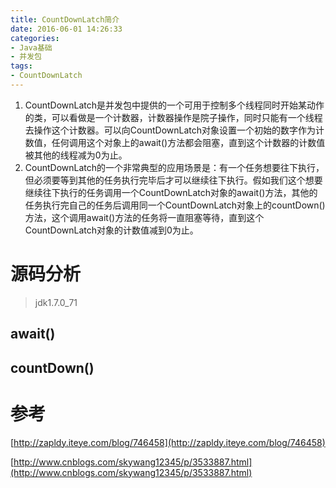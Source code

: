 ```yaml
---
title: CountDownLatch简介
date: 2016-06-01 14:26:33
categories: 
- Java基础
- 并发包
tags:
- CountDownLatch
---
```


1. CountDownLatch是并发包中提供的一个可用于控制多个线程同时开始某动作的类，可以看做是一个计数器，计数器操作是院子操作，同时只能有一个线程去操作这个计数器。可以向CountDownLatch对象设置一个初始的数字作为计数值，任何调用这个对象上的await()方法都会阻塞，直到这个计数器的计数值被其他的线程减为0为止。
2. CountDownLatch的一个非常典型的应用场景是：有一个任务想要往下执行，但必须要等到其他的任务执行完毕后才可以继续往下执行。假如我们这个想要继续往下执行的任务调用一个CountDownLatch对象的await()方法，其他的任务执行完自己的任务后调用同一个CountDownLatch对象上的countDown()方法，这个调用await()方法的任务将一直阻塞等待，直到这个CountDownLatch对象的计数值减到0为止。

<!-- more -->

# 源码分析
>jdk1.7.0_71

## await()

## countDown()

# 参考
[http://zapldy.iteye.com/blog/746458](http://zapldy.iteye.com/blog/746458)

[http://www.cnblogs.com/skywang12345/p/3533887.html](http://www.cnblogs.com/skywang12345/p/3533887.html)